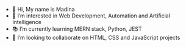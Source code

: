 - 👋 Hi, My name is Madina
- 👀 I’m interested in Web Development, Automation and Artificial Intelligence
- 📚 I’m currently learning MERN stack, Python, JEST
- 💞️ I’m looking to collaborate on HTML, CSS and JavaScript projects

<!---
madina0801/madina0801 is a ✨ special ✨ repository because its `README.md` (this file) appears on your GitHub profile.
You can click the Preview link to take a look at your changes.
--->
